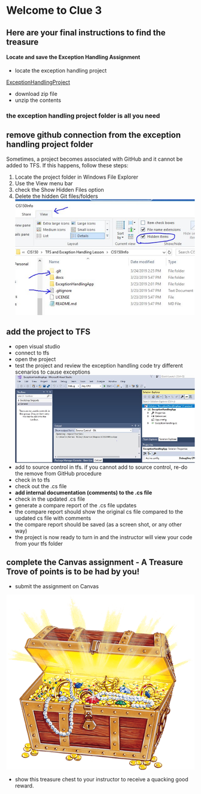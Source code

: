 # Welcome to Clue 3

## Here are your final instructions to find the treasure

#### Locate and save the Exception Handling Assignment
- locate the exception handling project

[ExceptionHandlingProject](https://github.com/OTC-CISRiley/CIS150Info)
- download zip file 
- unzip the contents
### the exception handling project folder is all you need

## remove github connection from the exception handling project folder
Sometimes, a project becomes associated with GitHub and it cannot be added to TFS. If this happens, follow these steps:
1. Locate the project folder in Windows File Explorer
2. Use the View menu bar
3. check the Show Hidden Files option
4. Delete the hidden Git files/folders
![Example Git Association](gitassociation.JPG)

## add the project to TFS 
- open visual studio
- connect to tfs
- open the project
- test the project and review the exception handling code try different scenarios to cause exceptions
![Visual Studio Project](visualstudio.JPG)
- add to source control in tfs. if you cannot add to source control, re-do the remove from GitHub procedure
- check in to tfs
- check out the .cs file
- **add internal documentation (comments) to the .cs file**
- check in the updated .cs file
- generate a compare report of the .cs file updates 
- the compare report should show the original cs file compared to the updated cs file with comments
- the compare report should be saved (as a screen shot, or any other way)
- the project is now ready to turn in and the instructor will view your code from your tfs folder

## complete the Canvas assignment - A Treasure Trove of points is to be had by you!
- submit the assignment on Canvas

![Treasure](treasure_chest_PNG41.png)

- show this treasure chest to your instructor to receive a quacking good reward.
